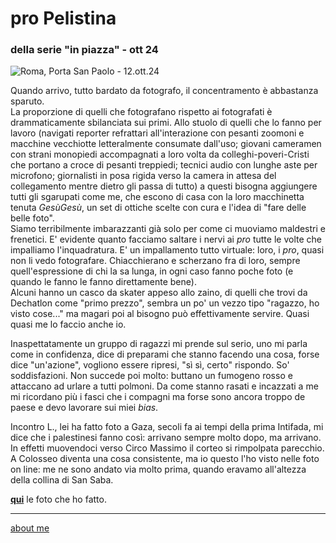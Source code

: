 # pro Pelistina
### della serie "in piazza" - ott 24 
 
![](https://i.postimg.cc/ZKmyN9Qf/Screenshot-2025-01-26-182603.png "Roma, Porta San Paolo - 12.ott.24")  

Quando arrivo, tutto bardato da fotografo, il concentramento è abbastanza sparuto.  
La proporzione di quelli che fotografano rispetto ai fotografati è drammaticamente sbilanciata sui primi. Allo stuolo di quelli che lo fanno per lavoro (navigati reporter refrattari all'interazione con pesanti zoomoni e macchine vecchiotte letteralmente consumate dall'uso; giovani cameramen con strani monopiedi accompagnati a loro volta da colleghi-poveri-Cristi che portano a croce di pesanti treppiedi; tecnici audio con lunghe aste per microfono; giornalisti in posa rigida verso la camera in attesa del collegamento mentre dietro gli passa di tutto) a questi bisogna aggiungere tutti gli sgarupati come me, che escono di casa con la loro macchinetta tenuta *GesùGesù*,  un set di ottiche scelte con cura e l'idea di "fare delle belle foto".  
Siamo terribilmente imbarazzanti già solo per come ci muoviamo maldestri e frenetici. E' evidente quanto facciamo saltare i nervi ai *pro* tutte le volte che  impalliamo l'inquadratura. E' un impallamento tutto virtuale: loro, i *pro*, quasi non li vedo fotografare. Chiacchierano e scherzano fra di loro, sempre quell'espressione di chi la sa lunga, in ogni caso fanno poche foto (e quando le fanno le fanno direttamente bene).  
Alcuni hanno un casco da skater appeso allo zaino, di quelli che trovi da Dechatlon come "primo prezzo", sembra un po' un vezzo tipo "ragazzo, ho visto cose..." ma magari poi al bisogno può effettivamente servire. Quasi quasi me lo faccio anche io.  

Inaspettatamente un gruppo di ragazzi mi prende sul serio, uno mi parla come in confidenza, dice di preparami che stanno facendo una cosa, forse dice "un'azione", vogliono essere ripresi, "sì sì, certo" rispondo. So' soddisfazioni. Non succede poi molto: buttano un fumogeno rosso e attaccano ad urlare a tutti polmoni. Da come stanno rasati e incazzati a me mi ricordano più i fasci che i compagni ma forse sono ancora troppo de paese e devo lavorare sui miei *bias*.    

Incontro L., lei ha fatto foto a Gaza, secoli fa ai tempi della prima Intifada, mi dice che i palestinesi fanno così: arrivano sempre molto dopo, ma arrivano. In effetti muovendoci verso Circo Massimo il corteo si rimpolpata parecchio. A Colosseo diventa una cosa consistente, ma io questo l'ho visto nelle foto on line: me ne sono andato via molto prima, quando eravamo all'altezza della collina di San Saba.   

[**qui**](https://www.flickr.com/gp/cacioman/1Vy95sJ47m) le foto che ho fatto.    

---  
[about me](https://about.me/cacioman)  
